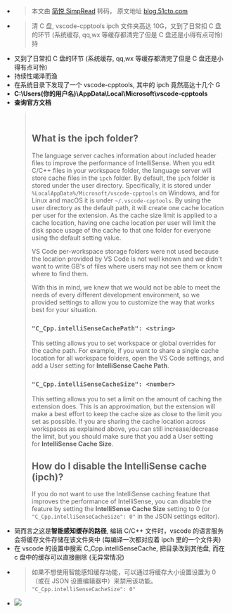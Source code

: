- > 本文由 [简悦 SimpRead](http://ksria.com/simpread/) 转码， 原文地址 [blog.51cto.com](https://blog.51cto.com/knight02/5383530)
- > 清 C 盘, vscode-cpptools ipch 文件夹高达 10G，又到了日常扣 C 盘的环节 (系统缓存, qq,wx 等缓存都清完了但是 C 盘还是小得有点可怜) 持
- 又到了日常扣 C 盘的环节 (系统缓存, qq,wx 等缓存都清完了但是 C 盘还是小得有点可怜)
- 持续性竭泽而渔
- 在系统目录下发现了一个 vscode-cpptools, 其中的 ipch 竟然高达十几个 G
- **C:\Users\(你的用户名)\AppData\Local\Microsoft\vscode-cpptools**
- **查询官方文档**
  > ​
  > 
  > What is the ipch folder?
  > ------------------------
  > 
  > The language server caches information about included header files to improve the performance of IntelliSense. When you edit C/C++ files in your workspace folder, the language server will store cache files in the ​`​ipch​`​​ folder. By default, the ​`​ipch​`​​ folder is stored under the user directory. Specifically, it is stored under ​`​%LocalAppData%/Microsoft/vscode-cpptools​`​​ on Windows, and for Linux and macOS it is under ​`​~/.vscode-cpptools​`​. By using the user directory as the default path, it will create one cache location per user for the extension. As the cache size limit is applied to a cache location, having one cache location per user will limit the disk space usage of the cache to that one folder for everyone using the default setting value.
  > 
  > VS Code per-workspace storage folders were not used because the location provided by VS Code is not well known and we didn't want to write GB's of files where users may not see them or know where to find them.
  > 
  > With this in mind, we knew that we would not be able to meet the needs of every different development environment, so we provided settings to allow you to customize the way that works best for your situation.
  > 
  > ### ​`​"C_Cpp.intelliSenseCachePath": <string>​`​
  > 
  > This setting allows you to set workspace or global overrides for the cache path. For example, if you want to share a single cache location for all workspace folders, open the VS Code settings, and add a User setting for **IntelliSense Cache Path**.
  > 
  > ### ​`​"C_Cpp.intelliSenseCacheSize": <number>​`​
  > 
  > This setting allows you to set a limit on the amount of caching the extension does. This is an approximation, but the extension will make a best effort to keep the cache size as close to the limit you set as possible. If you are sharing the cache location across workspaces as explained above, you can still increase/decrease the limit, but you should make sure that you add a User setting for **IntelliSense Cache Size**.
  > 
  > How do I disable the IntelliSense cache (ipch)?
  > -----------------------------------------------
  > 
  > If you do not want to use the IntelliSense caching feature that improves the performance of IntelliSense, you can disable the feature by setting the **IntelliSense Cache Size** setting to 0 (or ​`​"C_Cpp.intelliSenseCacheSize": 0"​`​ in the JSON settings editor).
- 简而言之这是**智能感知缓存的路径**, 编辑 C/C++ 文件时，vscode 的语言服务会将缓存文件存储在该文件夹中 (每编译一次都对应着 ipch 里的一个文件夹)
- 在 vscode 的设置中搜索 C_Cpp.intelliSenseCache, 把目录改到其他盘, 而在 c 盘中的缓存可以直接删除 (无异常情况)
- > 如果不想使用智能感知缓存功能，可以通过将缓存大小设置设置为 0（或在 JSON 设置编辑器中）来禁用该功能。​`​"C_Cpp.intelliSenseCacheSize": 0"​`​
- ![](https://s2.51cto.com/images/blog/202206/13113638_62a6b0c6947af69061.png?x-oss-process=image/watermark,size_16,text_QDUxQ1RP5Y2a5a6i,color_FFFFFF,t_30,g_se,x_10,y_10,shadow_20,type_ZmFuZ3poZW5naGVpdGk=/format,webp/resize,m_fixed,w_1184)